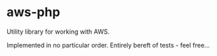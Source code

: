 # aws-php
Utility library for working with AWS.

Implemented in no particular order.  Entirely bereft of tests - feel free...